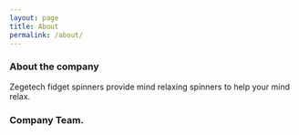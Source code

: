 ```yaml
---
layout: page
title: About
permalink: /about/
---
```


### About the company
Zegetech fidget spinners provide mind relaxing spinners to help your mind relax.

### Company Team.
